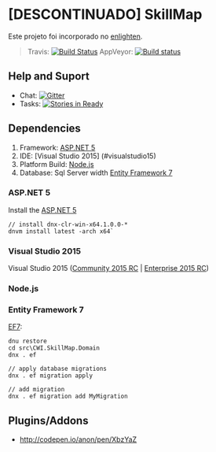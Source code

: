 # [DESCONTINUADO] SkillMap

Este projeto foi incorporado no [enlighten](https://github.com/CWISoftware/enlighten).
> Travis: [![Build Status](https://travis-ci.org/CWISoftware/SkillMap.svg)](https://travis-ci.org/CWISoftware/SkillMap) AppVeyor: [![Build status](https://ci.appveyor.com/api/projects/status/uhepnks44ihrg139?svg=true)](https://ci.appveyor.com/project/alexandre-machado/skillmap)


## Help and Suport
* Chat: [![Gitter](https://badges.gitter.im/Join%20Chat.svg)](https://gitter.im/CWISoftware/SkillMap?utm_source=badge&utm_medium=badge&utm_campaign=pr-badge&utm_content=body_badge)
* Tasks: [![Stories in Ready](https://badge.waffle.io/CWISoftware/SkillMap.png?label=ready&title=Ready)](https://waffle.io/CWISoftware/SkillMap)

## Dependencies
1. Framework: [ASP.NET 5](#ASPNET5)
2. IDE: [Visual Studio 2015] (#visualstudio15)
3. Platform Build: [Node.js](https://nodejs.org/)
4. Database: Sql Server width [Entity Framework 7](#ef7)

<a name="ASPNET5"></a>
### ASP.NET 5
Install the [ASP.NET 5](https://github.com/aspnet/Home)
```
// install dnx-clr-win-x64.1.0.0-*
dnvm install latest -arch x64`
```

<a name="visualstudio15"></a>
### Visual Studio 2015
Visual Studio 2015 ([Community 2015 RC](http://go.microsoft.com/fwlink/?LinkId=524433) | [Enterprise 2015 RC](http://go.microsoft.com/fwlink/?LinkId=521794))

<a name="ef7"></a>
### Node.js

<a name="ef7"></a>
### Entity Framework 7
[EF7](http://www.bricelam.net/2014/09/14/migrations-on-k.html):

```
dnu restore
cd src\CWI.SkillMap.Domain
dnx . ef

// apply database migrations
dnx . ef migration apply

// add migration
dnx . ef migration add MyMigration
```
## Plugins/Addons

* http://codepen.io/anon/pen/XbzYaZ
